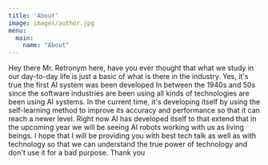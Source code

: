```yaml
---
title: 'About'
image: images/author.jpg
menu:
  main:
    name: "About"
---
```


Hey there Mr. Retronym here, have you ever thought that what we study in our day-to-day life is just a basic of what is there in the industry. Yes, it's true the first AI system was been developed In between the 1940s and 50s since the software industries are been using all kinds of technologies are been using AI systems. In the current time, it's developing itself by using the self-learning method to improve its accuracy and performance so that it can reach a newer level. Right now AI has developed itself to that extend that in the upcoming year we will be seeing AI robots working with us as living beings. I hope that I will be providing you with best tech talk as well as with technology so that we can understand the true power of technology and don't use it for a bad purpose. Thank you